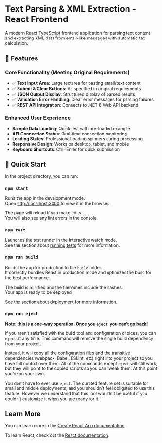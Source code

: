 # Text Parsing & XML Extraction - React Frontend

A modern React TypeScript frontend application for parsing text content and extracting XML data from email-like messages with automatic tax calculation.

## 🎯 Features

### Core Functionality (Meeting Original Requirements)
- ✅ **Text Input Area**: Large textarea for pasting email/text content
- ✅ **Submit & Clear Buttons**: As specified in original requirements  
- ✅ **JSON Output Display**: Structured display of parsed results
- ✅ **Validation Error Handling**: Clear error messages for parsing failures
- ✅ **REST API Integration**: Connects to .NET 8 Web API backend

### Enhanced User Experience
- **Sample Data Loading**: Quick test with pre-loaded example
- **API Connection Status**: Real-time connection monitoring
- **Loading States**: Professional loading spinners during processing
- **Responsive Design**: Works on desktop, tablet, and mobile
- **Keyboard Shortcuts**: Ctrl+Enter for quick submission

## 🚀 Quick Start

In the project directory, you can run:

### `npm start`

Runs the app in the development mode.\
Open [http://localhost:3000](http://localhost:3000) to view it in the browser.

The page will reload if you make edits.\
You will also see any lint errors in the console.

### `npm test`

Launches the test runner in the interactive watch mode.\
See the section about [running tests](https://facebook.github.io/create-react-app/docs/running-tests) for more information.

### `npm run build`

Builds the app for production to the `build` folder.\
It correctly bundles React in production mode and optimizes the build for the best performance.

The build is minified and the filenames include the hashes.\
Your app is ready to be deployed!

See the section about [deployment](https://facebook.github.io/create-react-app/docs/deployment) for more information.

### `npm run eject`

**Note: this is a one-way operation. Once you `eject`, you can’t go back!**

If you aren’t satisfied with the build tool and configuration choices, you can `eject` at any time. This command will remove the single build dependency from your project.

Instead, it will copy all the configuration files and the transitive dependencies (webpack, Babel, ESLint, etc) right into your project so you have full control over them. All of the commands except `eject` will still work, but they will point to the copied scripts so you can tweak them. At this point you’re on your own.

You don’t have to ever use `eject`. The curated feature set is suitable for small and middle deployments, and you shouldn’t feel obligated to use this feature. However we understand that this tool wouldn’t be useful if you couldn’t customize it when you are ready for it.

## Learn More

You can learn more in the [Create React App documentation](https://facebook.github.io/create-react-app/docs/getting-started).

To learn React, check out the [React documentation](https://reactjs.org/).
